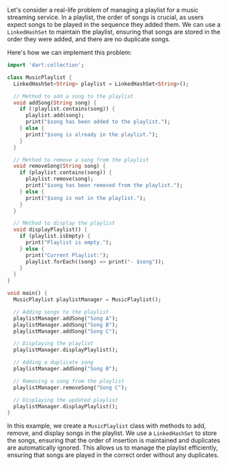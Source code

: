 Let's consider a real-life problem of managing a playlist for a music streaming service. In a playlist, the order of songs is crucial, as users expect songs to be played in the sequence they added them. We can use a `LinkedHashSet` to maintain the playlist, ensuring that songs are stored in the order they were added, and there are no duplicate songs.

Here's how we can implement this problem:

```dart
import 'dart:collection';

class MusicPlaylist {
  LinkedHashSet<String> playlist = LinkedHashSet<String>();

  // Method to add a song to the playlist
  void addSong(String song) {
    if (!playlist.contains(song)) {
      playlist.add(song);
      print("$song has been added to the playlist.");
    } else {
      print("$song is already in the playlist.");
    }
  }

  // Method to remove a song from the playlist
  void removeSong(String song) {
    if (playlist.contains(song)) {
      playlist.remove(song);
      print("$song has been removed from the playlist.");
    } else {
      print("$song is not in the playlist.");
    }
  }

  // Method to display the playlist
  void displayPlaylist() {
    if (playlist.isEmpty) {
      print("Playlist is empty.");
    } else {
      print("Current Playlist:");
      playlist.forEach((song) => print("- $song"));
    }
  }
}

void main() {
  MusicPlaylist playlistManager = MusicPlaylist();

  // Adding songs to the playlist
  playlistManager.addSong("Song A");
  playlistManager.addSong("Song B");
  playlistManager.addSong("Song C");

  // Displaying the playlist
  playlistManager.displayPlaylist();

  // Adding a duplicate song
  playlistManager.addSong("Song B");

  // Removing a song from the playlist
  playlistManager.removeSong("Song C");

  // Displaying the updated playlist
  playlistManager.displayPlaylist();
}
```

In this example, we create a `MusicPlaylist` class with methods to add, remove, and display songs in the playlist. We use a `LinkedHashSet` to store the songs, ensuring that the order of insertion is maintained and duplicates are automatically ignored. This allows us to manage the playlist efficiently, ensuring that songs are played in the correct order without any duplicates.
